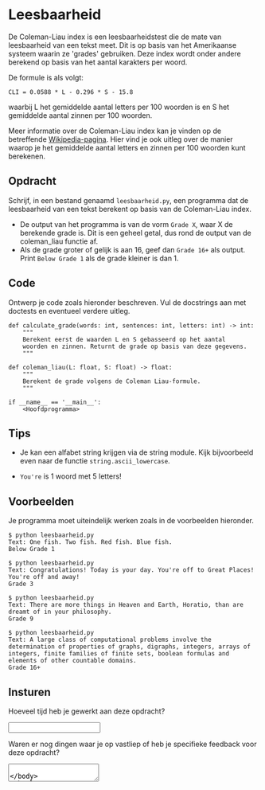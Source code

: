 # Leesbaarheid

De Coleman-Liau index is een leesbaarheidstest die de mate van leesbaarheid van een tekst meet. Dit is op basis van het Amerikaanse systeem waarin ze 'grades' gebruiken.
Deze index wordt onder andere berekend op basis van het aantal karakters per woord.

De formule is als volgt:

    CLI = 0.0588 * L - 0.296 * S - 15.8

waarbij L het gemiddelde aantal letters per 100 woorden is en S het gemiddelde aantal zinnen per 100 woorden.

Meer informatie over de Coleman-Liau index kan je vinden op de betreffende [Wikipedia-pagina](https://en.wikipedia.org/wiki/Coleman%E2%80%93Liau_index). Hier vind je ook uitleg over de manier waarop je het gemiddelde aantal letters en zinnen per 100 woorden kunt berekenen.

## Opdracht

Schrijf, in een bestand genaamd `leesbaarheid.py`, een programma dat de leesbaarheid van een tekst berekent op basis van de Coleman-Liau index.

* De output van het programma is van de vorm `Grade X`, waar X de berekende grade is. Dit is een geheel getal, dus rond de output van de coleman_liau functie af.
* Als de grade groter of gelijk is aan 16, geef dan `Grade 16+` als output. Print `Below Grade 1` als de grade kleiner is dan 1.


## Code

Ontwerp je code zoals hieronder beschreven. Vul de docstrings aan met doctests en eventueel verdere uitleg.

    def calculate_grade(words: int, sentences: int, letters: int) -> int:
        """
        Berekent eerst de waarden L en S gebasseerd op het aantal 
        woorden en zinnen. Returnt de grade op basis van deze gegevens.
        """

    def coleman_liau(L: float, S: float) -> float:
        """
        Berekent de grade volgens de Coleman Liau-formule.
        """

    if __name__ == '__main__':
        <Hoofdprogramma>

## Tips

* Je kan een alfabet string krijgen via de string module. Kijk bijvoorbeeld even naar de functie `string.ascii_lowercase`.

* `You're` is 1 woord met 5 letters!

## Voorbeelden

Je programma moet uiteindelijk werken zoals in de voorbeelden hieronder.

    $ python leesbaarheid.py
    Text: One fish. Two fish. Red fish. Blue fish.
    Below Grade 1

    $ python leesbaarheid.py
    Text: Congratulations! Today is your day. You're off to Great Places! You're off and away!
    Grade 3

    $ python leesbaarheid.py
    Text: There are more things in Heaven and Earth, Horatio, than are dreamt of in your philosophy.
    Grade 9

    $ python leesbaarheid.py
    Text: A large class of computational problems involve the determination of properties of graphs, digraphs, integers, arrays of integers, finite families of finite sets, boolean formulas and elements of other countable domains.
    Grade 16+

## Insturen

Hoeveel tijd heb je gewerkt aan deze opdracht?

<input name="form[qTime]" type="text" required>

Waren er nog dingen waar je op vastliep of heb je specifieke feedback voor deze opdracht?

<textarea name="form[qVastlopers]">
